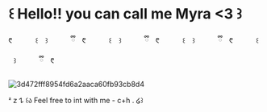 # ꒰ Hello!! you can call me Myra <3 ꒱

  ᱖  ⠀ ⠀ ꒰ ⠀꒱  ⠀ ⠀ ྀི ᱖  ⠀ ⠀ ꒰ ⠀꒱  ⠀ ⠀ ྀི ᱖  ⠀ ⠀ ꒰ ⠀꒱  ⠀ ⠀ ྀི ᱖  ⠀ ⠀ ꒰ ⠀꒱  ⠀ ⠀ ྀི ᱖ 

 ![3d472fff8954fd6a2aaca60fb93cb8d4](https://github.com/user-attachments/assets/709e2c95-eec8-4d68-8f10-8ecbbd03e6a5)






ᶻ 𝗓 𐰁 ꒰ა Feel free to int with me - c+h . ໒꒱




